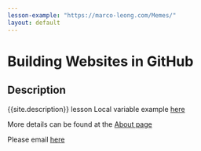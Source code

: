 ```yaml
---
lesson-example: "https://marco-leong.com/Memes/"
layout: default
---
```



# Building Websites in GitHub

## Description
{{site.description}}
lesson
Local variable example [here]({{page.lesson-example}})

More details can be found at the [About page](about)

Please email [here](mailto:{{site.email}})


